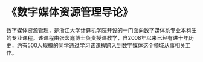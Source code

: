 # 《数字媒体资源管理导论》 

数字媒体资源管理，是浙江大学计算机学院开设的一门面向数字媒体系专业本科生的专业课程。该课程由张宏鑫博士负责授课教学，自2008年以来已经有进十年历史，约有500人规模的同学通过学习该课程跨入到数字媒体这个领域从事相关工作。

